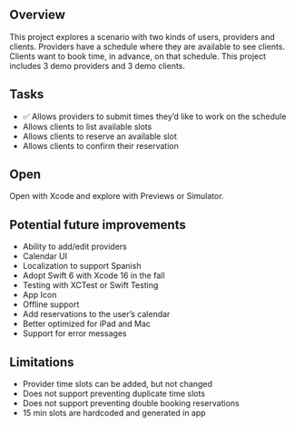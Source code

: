 ## Overview

This project explores a scenario with two kinds of users, providers and clients. Providers have a schedule where they are available to see clients. Clients want to book time, in advance, on that schedule. 
This project includes 3 demo providers and 3 demo clients.

## Tasks
- ✅ Allows providers to submit times they’d like to work on the schedule
- Allows clients to list available slots
- Allows clients to reserve an available slot
- Allows clients to confirm their reservation


## Open

Open with Xcode and explore with Previews or Simulator.


## Potential future improvements
- Ability to add/edit providers
- Calendar UI
- Localization to support Spanish
- Adopt Swift 6 with Xcode 16 in the fall
- Testing with XCTest or Swift Testing
- App Icon
- Offline support
- Add reservations to the user’s calendar
- Better optimized for iPad and Mac
- Support for error messages

## Limitations
- Provider time slots can be added, but not changed
- Does not support preventing duplicate time slots
- Does not support preventing double booking reservations
- 15 min slots are hardcoded and generated in app
